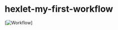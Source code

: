 # hexlet-my-first-workflow
[![Workflow](https://github.com/OWNER/REPOSITORY/actions/workflows/WORKFLOW-FILE/badge.svg)]